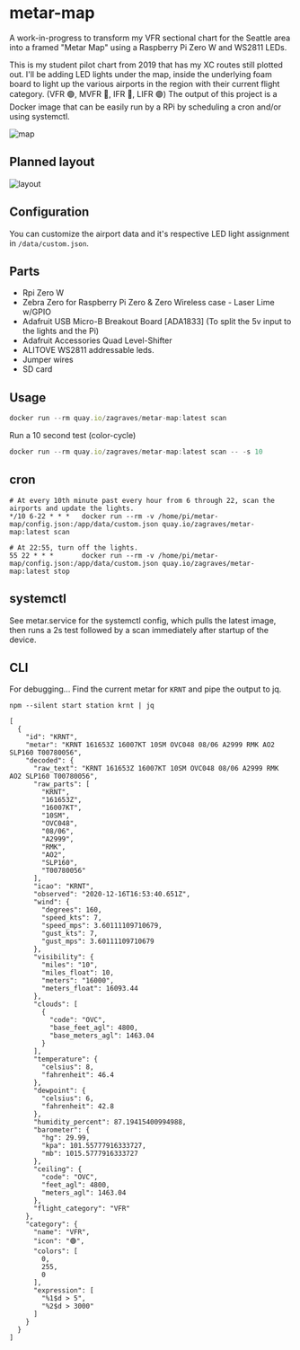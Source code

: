# metar-map

A work-in-progress to transform my VFR sectional chart for the Seattle area into a framed "Metar Map" using a Raspberry Pi Zero W and WS2811 LEDs.

This is my student pilot chart from 2019 that has my XC routes still plotted out. I'll be adding LED lights under the map, inside the underlying foam board to light up the various airports in the region with their current flight category. (VFR 🟢, MVFR 🔵, IFR 🔴, LIFR 🟣) The output of this project is a Docker image that can be easily run by a RPi by scheduling a cron and/or using systemctl.

![map](https://user-images.githubusercontent.com/17771/102384271-60a9bd80-3f81-11eb-8117-7f47dda3ae0f.jpg)

## Planned layout 

![layout](https://user-images.githubusercontent.com/17771/102383357-491e0500-3f80-11eb-9f66-0b21ba993016.PNG)

## Configuration

You can customize the airport data and it's respective LED light assignment in `/data/custom.json`.

## Parts

* Rpi Zero W
* Zebra Zero for Raspberry Pi Zero & Zero Wireless case - Laser Lime w/GPIO
* Adafruit USB Micro-B Breakout Board [ADA1833] (To split the 5v input to the lights and the Pi)
* Adafruit Accessories Quad Level-Shifter
* ALITOVE WS2811 addressable leds.
* Jumper wires
* SD card

## Usage

```js
docker run --rm quay.io/zagraves/metar-map:latest scan
```

Run a 10 second test (color-cycle)

```js
docker run --rm quay.io/zagraves/metar-map:latest scan -- -s 10
```

## cron

```
# At every 10th minute past every hour from 6 through 22, scan the airports and update the lights.
*/10 6-22 * * *   docker run --rm -v /home/pi/metar-map/config.json:/app/data/custom.json quay.io/zagraves/metar-map:latest scan
```

```
# At 22:55, turn off the lights.
55 22 * * *       docker run --rm -v /home/pi/metar-map/config.json:/app/data/custom.json quay.io/zagraves/metar-map:latest stop
```

## systemctl

See metar.service for the systemctl config, which pulls the latest image, then runs a 2s test followed by a scan immediately after startup of the device.

## CLI

For debugging... Find the current metar for `KRNT` and pipe the output to jq.

```
npm --silent start station krnt | jq

[
  {
    "id": "KRNT",
    "metar": "KRNT 161653Z 16007KT 10SM OVC048 08/06 A2999 RMK AO2 SLP160 T00780056",
    "decoded": {
      "raw_text": "KRNT 161653Z 16007KT 10SM OVC048 08/06 A2999 RMK AO2 SLP160 T00780056",
      "raw_parts": [
        "KRNT",
        "161653Z",
        "16007KT",
        "10SM",
        "OVC048",
        "08/06",
        "A2999",
        "RMK",
        "AO2",
        "SLP160",
        "T00780056"
      ],
      "icao": "KRNT",
      "observed": "2020-12-16T16:53:40.651Z",
      "wind": {
        "degrees": 160,
        "speed_kts": 7,
        "speed_mps": 3.60111109710679,
        "gust_kts": 7,
        "gust_mps": 3.60111109710679
      },
      "visibility": {
        "miles": "10",
        "miles_float": 10,
        "meters": "16000",
        "meters_float": 16093.44
      },
      "clouds": [
        {
          "code": "OVC",
          "base_feet_agl": 4800,
          "base_meters_agl": 1463.04
        }
      ],
      "temperature": {
        "celsius": 8,
        "fahrenheit": 46.4
      },
      "dewpoint": {
        "celsius": 6,
        "fahrenheit": 42.8
      },
      "humidity_percent": 87.19415400994988,
      "barometer": {
        "hg": 29.99,
        "kpa": 101.55777916333727,
        "mb": 1015.5777916333727
      },
      "ceiling": {
        "code": "OVC",
        "feet_agl": 4800,
        "meters_agl": 1463.04
      },
      "flight_category": "VFR"
    },
    "category": {
      "name": "VFR",
      "icon": "🟢",
      "colors": [
        0,
        255,
        0
      ],
      "expression": [
        "%1$d > 5",
        "%2$d > 3000"
      ]
    }
  }
]
```

